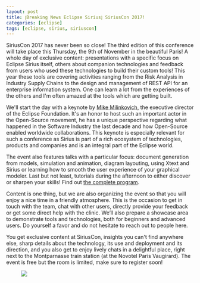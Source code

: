 ```yaml
---
layout: post
title: ⦏Breaking News Eclipse Sirius⦎ SiriusCon 2017!
categories: [eclipse]
tags: [eclipse, sirius, siriuscon]
---
```



SiriusCon 2017 has never been so close! The third edition of this conference will take place this Thursday, the 9th of November in the beautiful Paris! A whole day of exclusive content: presentations with a specific focus on Eclipse Sirius itself, others about companion technologies and feedback from users who used these technologies to build their custom tools! This year these tools are covering activities ranging from the Risk Analysis in Industry Supply Chains to the design and management of REST API for an enterprise information system. One can learn a lot from the experiences of the others and I'm often amazed at the tools which are getting built.


We'll start the day with a keynote by [Mike Milinkovich](http://mmilinkov.wordpress.com/), the executive director of the Eclipse Foundation. It's an honor to host such an important actor in the Open-Source movement, he has a unique perspective regarding what happened in the Software Industry the last decade and how Open-Source enabled worldwide collaborations. This keynote is especially relevant for such a conference as Sirius is part of a rich ecosystem of technologies, products and companies and is an integral part of the Eclipse world.


The event also features talks with a particular focus: document generation from models, simulation and animation, diagram layouting, using Xtext and Sirius or learning how to smooth the user experience of your graphical modeler. Last but not least, tutorials during the afternoon to either discover or sharpen your skills! Find out [the complete program](https://www.siriuscon.org/#program).


Content is one thing, but we are also organizing the event so that you will enjoy a nice time in a friendly atmosphere. This is the occasion to get in touch with the team, chat with other users, directly provide your feedback or get some direct help with the clinic. We’ll also prepare a showcase area to demonstrate tools and technologies, both for beginners and advanced users. Do yourself a favor and do not hesitate to reach out to people here.


You get exclusive content at SiriusCon, insights you can't find anywhere else, sharp details about the technology, its  use and deployment and its direction, and you also get to enjoy lively chats in a delightful place, right next to the Montparnasse train station (at the Novotel Paris Vaugirard). The event is free but the room is limited, make sure to register soon!

<figure>
    <a href="{{ site.url }}/images/blog/siriuscon/2017.png"><img src="{{ site.url }}/images/blog/siriuscon/2017.png"></a>    
    <figcaption></figcaption>
</figure>


